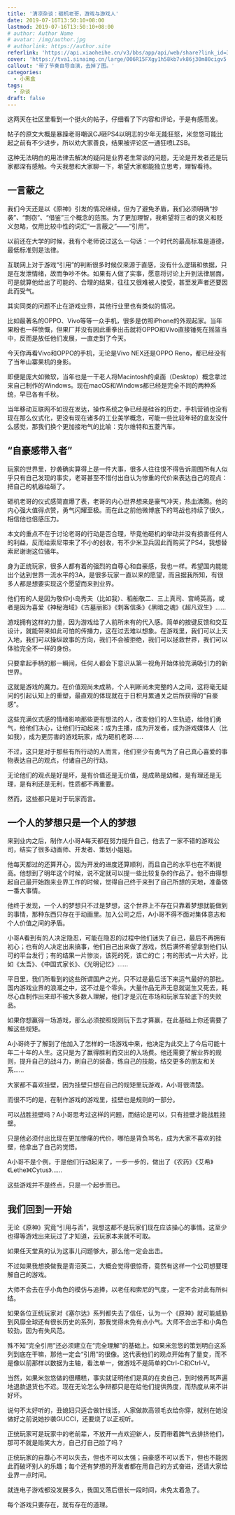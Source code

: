 ```yaml
---
title: '清凉杂谈：砸机老哥，游戏与游戏人'
date: 2019-07-16T13:50:10+08:00
lastmod: 2019-07-16T13:50:10+08:00
# author: Author Name
# avatar: /img/author.jpg
# authorlink: https://author.site
referlink: 'https://api.xiaoheihe.cn/v3/bbs/app/api/web/share?link_id=30557031'
cover: 'https://tva1.sinaimg.cn/large/006R15FXgy1h58kb7vk86j30m80cigv5.jpg'
callout: '带了节奏自导自演，去掉了图。'
categories:
  - 小黑盒
tags:
  - 杂谈
draft: false
---
```


这两天在社区里看到一个挺火的帖子，仔细看了下内容和评论，于是有感而发。

<!--more-->

帖子的原文大概是暴躁老哥嘲讽CJ砸PS4以明志的少年无能狂怒，米忽悠可能比起之前有不少进步，所以劝大家善良，结果被评论区一通狂喷LZSB。

这种无法明白的用法律去解决的疑问是业界老生常谈的问题，无论是开发者还是玩家都深有感触。今天我想和大家聊一下，希望大家都能独立思考，理智看待。

## 一言蔽之

我们今天还是以《原神》引发的情况继续，但为了避免矛盾，我们必须明确“抄袭”、“剽窃”、“借鉴”三个概念的范围。为了更加理智，我希望将三者的褒义和贬义忽略，仅用比较中性的词汇“一言蔽之”——“引用”。

以前还在大学的时候，我有个老师说过这么一句话：一个时代的最高标准是道德，最低标准则是法律。

互联网上对于游戏“引用”的判断很多时候仅来源于直感，没有什么逻辑和依据，只是在发泄情绪，故而争吵不休。如果有人做了实事，愿意将讨论上升到法律层面，可是就算他给出了可能的、合理的结果，往往又很难被人接受，甚至发声者还要因此而受气。

其实同类的问题不止在游戏业界，其他行业里也有类似的情况。

比如最著名的OPPO、Vivo等等一众手机，很多是仿照iPhone的外观起家。当年果粉也一样愤慨，但果厂并没有因此重拳出击就将OPPO和Vivo直接锤死在摇篮当中，反而是放任他们发展，一直走到了今天。

今天你再看Vivo和OPPO的手机，无论是Vivo NEX还是OPPO Reno，都已经没有了当年山寨果机的身影。

即便是庞大如微软，当年也是一干老人将Macintosh的桌面（Desktop）概念拿过来自己制作的Windows。现在macOS和Windows都已经是完全不同的两种系统，早已各有千秋。

当年移动互联网不如现在发达，操作系统之争已经是硅谷的历史，手机营销也没有现在那么仪式化，更没有现在诸多的工业美学概念，可能一些比较年轻的盒友没什么感觉，那我们换个更加接地气的比喻：克尔维特和五菱汽车。

## “自豪感带入者”

玩家的世界里，抄袭确实算得上是一件大事，很多人往往恨不得告诉周围所有人似乎只有自己发现的事实，老哥甚至不惜付出自认为惨重的代价来表达自己的观点：把自己的机器给砸了。

砸机老哥的仪式感简直爆了表，老哥的内心世界想来是豪气冲天，热血沸腾。他的内心强大值得点赞，勇气闪耀至极。而在此之前他微博底下的骂战也持续了很久，相信他也倍感压力。

本文的重点不在于讨论老哥的行动是否合理，毕竟他砸机的举动并没有损害任何人的利益，反而给索尼带来了不小的创收，有不少米卫兵因此而购买了PS4，我想替索尼谢谢这位骚年。

身为正统玩家，很多人都有着的强烈的自尊心和自豪感，我也一样。希望国内能能出个达到世界一流水平的3A，是很多玩家一直以来的愿望，而且据我所知，有很多人都是想要实现这个愿望而来到业界。

他们有的人是因为敬仰小岛秀夫（比如我）、稻船敬二、三上真司、宫崎英高，或者是因为喜爱《神秘海域》《古墓丽影》《刺客信条》《黑暗之魂》《超凡双生》……

游戏拥有这样的力量，因为游戏给了人前所未有的代入感。简单的按键反馈和交互设计，就能带来如此可怕的传播力，这在过去难以想象。在游戏里，我们可以上天入地，我们可以操纵故事的方向，我们不会被拒绝，我们可以拯救世界，我们可以体验完全不一样的身份。

只要拿起手柄的那一瞬间，任何人都会下意识从第一视角开始体验充满吸引力的新世界。

这就是游戏的魔力。在价值观尚未成熟，个人判断尚未完整的人之间，这将毫无疑问的引起认知上的重塑，最直观的体现就在于日积月累通关之后所获得的“自豪感”。

这些充满仪式感的情绪影响那些更有想法的人，改变他们的人生轨迹，给他们勇气，给他们决心，让他们行动起来：成为主播，成为开发者，成为游戏媒体人（比如我），成为更厉害的游戏玩家，成为砸机老哥……

不过，这只是对于那些有所行动的人而言，他们至少有勇气为了自己真心喜爱的事物表达自己的观点，付诸自己的行动。

无论他们的观点是好是坏，是有价值还是无价值，是成熟是幼稚，是有理还是无理，是有利还是无利，性质都不再重要。

然而，这些都只是对于玩家而言。

## 一个人的梦想只是一个人的梦想

来到业内之后，制作人小哥A每天都在努力提升自己，他去了一家不错的游戏公司，结实了很多动画师、开发者、策划小姐姐。

他每天都过的还算开心，因为开发的进度还算顺利，而且自己的水平也在不断提高。他想到了明年这个时候，说不定就可以提一些比较复杂的作品了。他不由得想起自己最开始跑来业界工作的时候，觉得自己终于来到了自己所想的天地，准备做一番大事情。

他终于发现，一个人的梦想只不过是梦想，这个世界上不存在只靠着梦想就能做到的事情，那种东西只存在于动画里。加入公司之后，A小哥不得不面对集体意志和个人价值之间的矛盾。

小哥A看到有的人决定隐忍，可能在隐忍的过程中他们迷失了自己，最后不再拥有初心；也有的人决定出来搞事，他们自己出来做了游戏，然后满怀希望拿到他们认可的平台发行；有的结果一片惨淡，该死的死，该亡的亡；有的形式一片大好，比如《太吾》、《中国式家长》、《光明记忆》……

平日里，我们所看到的这些所谓国产之光，只不过是最后活下来运气最好的那批。国内游戏业界的浪潮之中，这不过是个零头。大量作品无声无息就诞生又死去，耗尽心血制作出来却不被大多数人理解，他们才是沉在市场和玩家车轮底下的失败品。

如果你想赢得一场游戏，那么必须按照规则玩下去才算赢，在此基础上你还需要了解这些规矩。

A小哥终于了解到了他加入了怎样的一场游戏中来，他决定为此交上了今后可能十年二十年的人生。这只是为了赢得胜利而交出的入场费。他还需要了解业界的规则，提升自己的战斗力，刷自己的装备，练自己的技能，结交更多的朋友和关系……

大家都不喜欢挂壁，因为挂壁只想在自己的规矩里玩游戏，A小哥很清楚。

而很不巧的是，在制作游戏的游戏里，挂壁也是规则的一部分。

可以战胜挂壁吗？A小哥思考过这样的问题，而结论是可以，只有挂壁才能战胜挂壁。

只是他必须付出比现在更加惨痛的代价，哪怕是背负骂名，成为大家不喜欢的挂壁，他拿出了自己的觉悟。

A小哥不是个例，于是他们行动起来了，一步一步的，做出了《农药》《艾希》《Lethe》《Cytus》……

这些游戏并不是终点，只是一个起步而已。

## 我们回到一开始

无论《原神》究竟“引用与否”，我想这都不是玩家们现在应该操心的事情。这至少也得等游戏出来玩过了才知道，云玩家本来就不可取。

如果任天堂真的认为这事儿问题够大，那么他一定会出击。

不过如果我想换做我是青沼英二，大概会觉得很惊奇，竟然有这样一个公司想要理解自己的游戏。

大师不会去在乎小角色的模仿与追捧，以老任和索尼的气度，一定不会对此有所纠结。

如果各位正统玩家对《塞尔达》系列都失去了信任，认为一个《原神》就可能威胁到风靡全球还有很长历史的系列，那我觉得未免有点小气。大师不会出手和小角色较劲，因为有失风范。

殊不知“完全引用”还必须建立在“完全理解”的基础上。如果米忽悠的策划明白这系列到底在干嘛，那他一定会“引用”的很像。这代表他们的观点开始有了量变，而不是像以前那样以数据为主轴，看法单一，做游戏不是简单的Ctrl-C和Ctrl-V。

当然，如果米忽悠做的很糟糕，事实就证明他们是真的在卖自己，到时候再骂声遍地退款退货也不迟。现在无论怎么争辩都只是在给他们提供热度，而热度从来不讲好坏。

说句不太好听的，丑媳妇只适合做针线活，人家做款高领毛衣给你穿，就别在她没做好之前说她抄袭GUCCI，还要烧了以正视听。

正统玩家可是玩家中的老前辈，不放开一点欢迎新人，反而带着脾气去排挤他们，那可不就是贻笑大方，自己打自己脸了吗？

正统玩家的自尊心不可以失去，但也不可以太强；自豪感不可以丢下，但也不能因此而破坏别人的乐趣；每个还有梦想的开发者都在用自己的方式奋进，还请大家给业界一点时间。

就连电子游戏都没发展多久，我国又落后很长一段时间，未免太着急了。

每个游戏只要存在，就有存在的道理。
